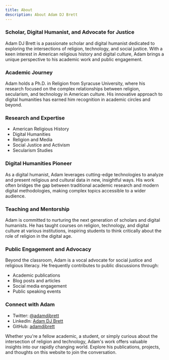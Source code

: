 ```yaml
---
title: About
description: About Adam DJ Brett
---
```

### Scholar, Digital Humanist, and Advocate for Justice

Adam DJ Brett is a passionate scholar and digital humanist dedicated to exploring the intersections of religion, technology, and social justice. With a keen interest in American religious history and digital culture, Adam brings a unique perspective to his academic work and public engagement.

### Academic Journey

Adam holds a Ph.D. in Religion from Syracuse University, where his research focused on the complex relationships between religion, secularism, and technology in American culture. His innovative approach to digital humanities has earned him recognition in academic circles and beyond.

### Research and Expertise

- American Religious History
- Digital Humanities
- Religion and Media
- Social Justice and Activism
- Secularism Studies

### Digital Humanities Pioneer

As a digital humanist, Adam leverages cutting-edge technologies to analyze and present religious and cultural data in new, insightful ways. His work often bridges the gap between traditional academic research and modern digital methodologies, making complex topics accessible to a wider audience.

### Teaching and Mentorship

Adam is committed to nurturing the next generation of scholars and digital humanists. He has taught courses on religion, technology, and digital culture at various institutions, inspiring students to think critically about the role of religion in the digital age.

### Public Engagement and Advocacy

Beyond the classroom, Adam is a vocal advocate for social justice and religious literacy. He frequently contributes to public discussions through:

- Academic publications
- Blog posts and articles
- Social media engagement
- Public speaking events

### Connect with Adam

- Twitter: [@adamdjbrett](https://twitter.com/adamdjbrett)
- LinkedIn: [Adam DJ Brett](https://www.linkedin.com/in/adamdjbrett)
- GitHub: [adamdjbrett](https://github.com/adamdjbrett)

Whether you're a fellow academic, a student, or simply curious about the intersection of religion and technology, Adam's work offers valuable insights into our rapidly changing world. Explore his publications, projects, and thoughts on this website to join the conversation.

